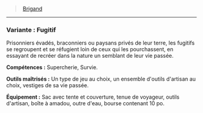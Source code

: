 ﻿> [Brigand](hd_background_brigand.md)

---

### Variante : Fugitif

Prisonniers évadés, braconniers ou paysans privés de leur terre, les fugitifs se regroupent et se réfugient loin de ceux qui les pourchassent, en essayant de recréer dans la nature un semblant de leur vie passée.

**Compétences :** Supercherie, Survie.

**Outils maîtrisés :** Un type de jeu au choix, un ensemble d'outils d'artisan au choix, vestiges de sa vie passée.

**Équipement :** Sac avec tente et couverture, tenue de voyageur, outils d'artisan, boîte à amadou, outre d'eau, bourse contenant 10 po.

